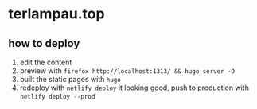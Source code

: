 # terlampau.top

## how to deploy

1. edit the content
2. preview with
   `firefox http://localhost:1313/ && hugo server -D`
3. built the static pages with
   `hugo`
4. redeploy with
   `netlify deploy`
   it looking good, push to production with
   `netlify deploy --prod`
